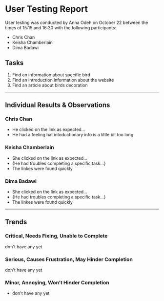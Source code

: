 # User Testing Report

User testing was conducted by Anna Odeh on October 22 between the times of 15:15 and 16:30 with the following participants:

- Chris Chan
- Keisha Chamberlain
- Dima Badawi

## Tasks

1. Find an information about specific bird
2. Find an introduction information about the website 
3. Find an article about birds decoration

---

## Individual Results & Observations

### Chris Chan

- He clicked on the link as expected…
- He had a feeling hat intoductionary info is a little bit too long


### Keisha Chamberlain

- She clicked on the link as expected…
- {He had troubles completing a specific task…}
- The linkes were found quickly

### Dima Badawi

- She clicked on the link as expected…
- {He had troubles completing a specific task…}
- The linkes were found quickly

---

## Trends

### Critical, Needs Fixing, Unable to Complete

don't have any yet

### Serious, Causes Frustration, May Hinder Completion

don't have any yet

### Minor, Annoying, Won’t Hinder Completion

- don't have any yet